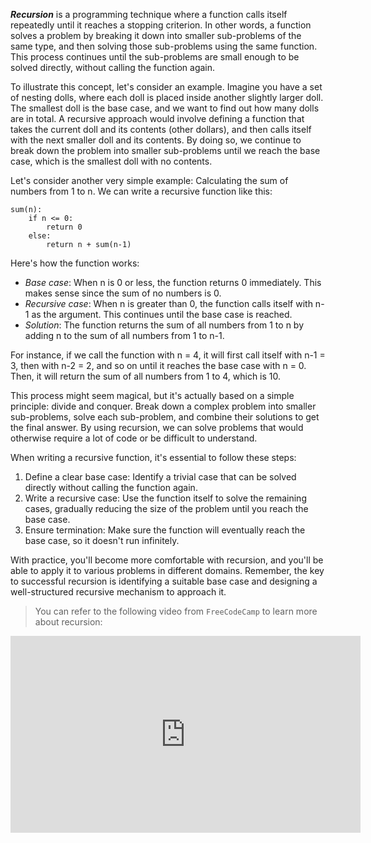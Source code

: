 ***Recursion*** is a programming technique where a function calls itself repeatedly until it reaches a stopping criterion. In other words, a function solves a problem by breaking it down into smaller sub-problems of the same type, and then solving those sub-problems using the same function. This process continues until the sub-problems are small enough to be solved directly, without calling the function again.

To illustrate this concept, let's consider an example. Imagine you have a set of nesting dolls, where each doll is placed inside another slightly larger doll. The smallest doll is the base case, and we want to find out how many dolls are in total. A recursive approach would involve defining a function that takes the current doll and its contents (other dollars), and then calls itself with the next smaller doll and its contents. By doing so, we continue to break down the problem into smaller sub-problems until we reach the base case, which is the smallest doll with no contents.

Let's consider another very simple example: Calculating the sum of numbers from 1 to n. We can write a recursive function like this:

```
sum(n):
    if n <= 0:
        return 0
    else:
        return n + sum(n-1)
```

Here's how the function works:

- _Base case_: When n is 0 or less, the function returns 0 immediately. This makes sense since the sum of no numbers is 0.
- _Recursive case_: When n is greater than 0, the function calls itself with n-1 as the argument. This continues until the base case is reached.
- _Solution_: The function returns the sum of all numbers from 1 to n by adding n to the sum of all numbers from 1 to n-1.

For instance, if we call the function with n = 4, it will first call itself with n-1 = 3, then with n-2 = 2, and so on until it reaches the base case with n = 0. Then, it will return the sum of all numbers from 1 to 4, which is 10.


This process might seem magical, but it's actually based on a simple principle: divide and conquer. Break down a complex problem into smaller sub-problems, solve each sub-problem, and combine their solutions to get the final answer. By using recursion, we can solve problems that would otherwise require a lot of code or be difficult to understand.

When writing a recursive function, it's essential to follow these steps:

1. Define a clear base case: Identify a trivial case that can be solved directly without calling the function again.
2. Write a recursive case: Use the function itself to solve the remaining cases, gradually reducing the size of the problem until you reach the base case.
3. Ensure termination: Make sure the function will eventually reach the base case, so it doesn't run infinitely.

With practice, you'll become more comfortable with recursion, and you'll be able to apply it to various problems in different domains. Remember, the key to successful recursion is identifying a suitable base case and designing a well-structured recursive mechanism to approach it.

> You can refer to the following video from `FreeCodeCamp` to learn more about recursion:

<iframe width="560" height="315" src="https://www.youtube-nocookie.com/embed/IJDJ0kBx2LM?si=dtiXrVeo-nItieqs" title="YouTube video player" frameborder="0" allow="accelerometer; autoplay; clipboard-write; encrypted-media; gyroscope; picture-in-picture; web-share" allowfullscreen></iframe>